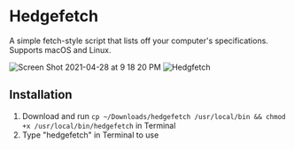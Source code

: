 # Hedgefetch
A simple fetch-style script that lists off your computer's specifications. Supports macOS and Linux.

![Screen Shot 2021-04-28 at 9 18 20 PM](https://user-images.githubusercontent.com/72932987/116494961-9d5abf00-a867-11eb-8d00-8f0e7a5eb44a.png) ![Hedgfetch](https://user-images.githubusercontent.com/72932987/121293301-07c43d80-c8b1-11eb-96e3-c129b12ad44c.png)


## Installation
  1. Download and run `cp ~/Downloads/hedgefetch /usr/local/bin && chmod +x /usr/local/bin/hedgefetch` in Terminal
  2. Type "hedgefetch" in Terminal to use
